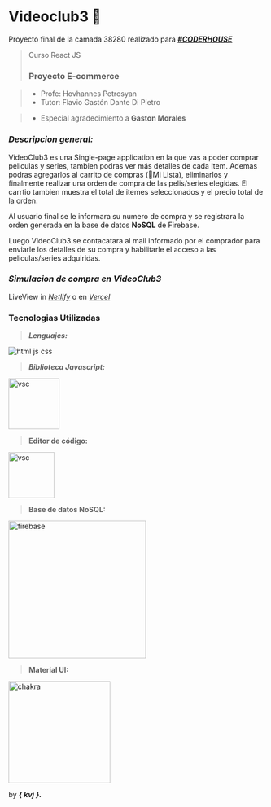 
# Videoclub3 💎 

Proyecto final de la camada 38280 realizado para [ ***#CODERHOUSE***](https://www.coderhouse.com "#CODERHOUSE")

> Curso React JS
> ### Proyecto E-commerce

> - Profe: Hovhannes Petrosyan
> - Tutor: Flavio Gastón Dante Di Pietro

> - Especial agradecimiento a **Gaston Morales**

### ***Descripcion general:***
VideoClub3 es una Single-page application en la que vas a poder comprar peliculas y series, tambien podras ver más detalles de cada Item. 
Ademas podras agregarlos al carrito de compras (🤩Mi Lista), eliminarlos y finalmente realizar una orden de compra de las pelis/series elegidas.
El carrtio tambien muestra el total de itemes seleccionados y el precio total de la orden.

Al usuario final se le informara su numero de compra y se registrara la orden generada en la base de datos **NoSQL** de Firebase.

Luego VideoClub3 se contacatara al mail informado por el comprador para enviarle los detalles de su compra y habilitarle el acceso a las peliculas/series adquiridas.

### ***Simulacion de compra en VideoClub3***
LiveView in [ *Netlify*](https://www.netlify.com/ "Netlify") o en [ *Vercel*](https://vercel.com/)













### Tecnologias Utilizadas

>***Lenguajes:***

![html js css](https://user-images.githubusercontent.com/54695712/193309609-67463cb7-e307-40e2-ac93-e588ce7788aa.png)

>***Biblioteca Javascript:***

<img width="100" alt="vsc" src="https://user-images.githubusercontent.com/54695712/193309633-e1ad69aa-5e23-44c1-b754-1feb6b386b16.png">

>**Editor de código:**

<img width="90" alt="vsc" src="https://user-images.githubusercontent.com/54695712/193314394-964395c9-65ca-4d33-bb10-514fe608772c.png">

>**Base de datos NoSQL:**

<img width="270" alt="firebase" src="https://user-images.githubusercontent.com/54695712/193313664-a0366fdc-6c8e-4366-ae2e-c0470a492e45.png">

>**Material UI:**

<img width="200" alt="chakra" src="https://user-images.githubusercontent.com/54695712/193312812-c8a6957e-3a32-49da-a432-b095d1d2f0bf.png">



by ***{ kvj }.***